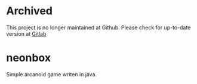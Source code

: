 # Archived

This project is no longer maintained at Github.
Please check for up-to-date version at [Gitlab](https://gitlab.com/edvorg/java-neonbox)

neonbox
=======

Simple arcanoid game writen in java.
